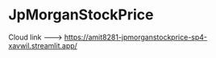 # JpMorganStockPrice

Cloud link ---> https://amit8281-jpmorganstockprice-sp4-xavwil.streamlit.app/
